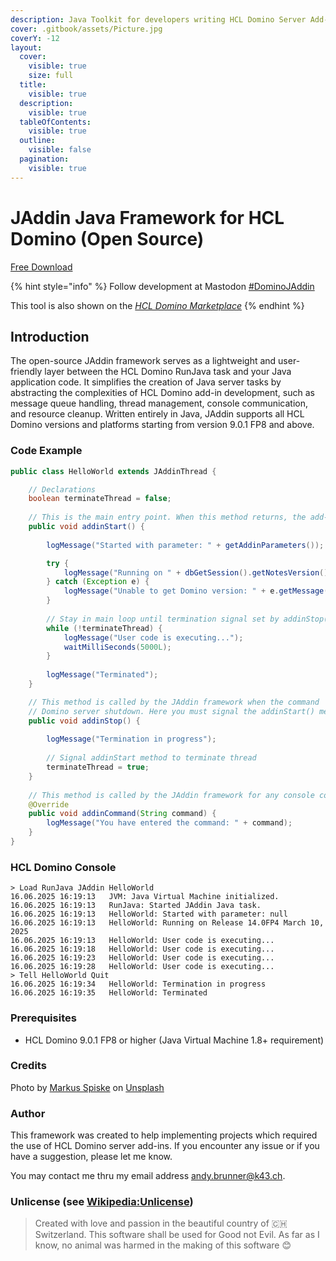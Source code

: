 ```yaml
---
description: Java Toolkit for developers writing HCL Domino Server Add-ins
cover: .gitbook/assets/Picture.jpg
coverY: -12
layout:
  cover:
    visible: true
    size: full
  title:
    visible: true
  description:
    visible: true
  tableOfContents:
    visible: true
  outline:
    visible: false
  pagination:
    visible: true
---
```


# JAddin Java Framework for HCL Domino (Open Source)

<a href="download/download.md" class="button primary">Free Download</a>

{% hint style="info" %}
Follow development at Mastodon [#DominoJAddin](https://swiss.social/tags/dominojaddin)

This tool is also shown on the [_HCL Domino Marketplace_](https://hclsofy.com/domino)
{% endhint %}

## Introduction

The open-source JAddin framework serves as a lightweight and user-friendly layer between the HCL Domino RunJava task and your Java application code. It simplifies the creation of Java server tasks by abstracting the complexities of HCL Domino add-in development, such as message queue handling, thread management, console communication, and resource cleanup. Written entirely in Java, JAddin supports all HCL Domino versions and platforms starting from version 9.0.1 FP8 and above.

### **Code Example**

```java
public class HelloWorld extends JAddinThread {

	// Declarations
	boolean terminateThread = false;
	
	// This is the main entry point. When this method returns, the add-in terminates.
	public void addinStart() {
		
		logMessage("Started with parameter: " + getAddinParameters());

		try {
			logMessage("Running on " + dbGetSession().getNotesVersion());
		} catch (Exception e) {
			logMessage("Unable to get Domino version: " + e.getMessage());
		}
		
		// Stay in main loop until termination signal set by addinStop()
		while (!terminateThread) {
			logMessage("User code is executing...");
			waitMilliSeconds(5000L);
		}
		
		logMessage("Terminated");
	}

	// This method is called by the JAddin framework when the command 'Quit' or 'Exit' is entered or during
	// Domino server shutdown. Here you must signal the addinStart() method to terminate itself and to perform any cleanup.
	public void addinStop() {
		
		logMessage("Termination in progress");
		
		// Signal addinStart method to terminate thread
		terminateThread = true;
	}
	
	// This method is called by the JAddin framework for any console command entered.
	@Override
	public void addinCommand(String command) {
		logMessage("You have entered the command: " + command);
	}
}
```

### **HCL Domino Console**

```
> Load RunJava JAddin HelloWorld
16.06.2025 16:19:13   JVM: Java Virtual Machine initialized.
16.06.2025 16:19:13   RunJava: Started JAddin Java task.
16.06.2025 16:19:13   HelloWorld: Started with parameter: null
16.06.2025 16:19:13   HelloWorld: Running on Release 14.0FP4 March 10, 2025
16.06.2025 16:19:13   HelloWorld: User code is executing...
16.06.2025 16:19:18   HelloWorld: User code is executing...
16.06.2025 16:19:23   HelloWorld: User code is executing...
16.06.2025 16:19:28   HelloWorld: User code is executing...
> Tell HelloWorld Quit
16.06.2025 16:19:34   HelloWorld: Termination in progress
16.06.2025 16:19:35   HelloWorld: Terminated
```

### **Prerequisites**

* HCL Domino 9.0.1 FP8 or higher (Java Virtual Machine 1.8+ requirement)

### Credits

Photo by [Markus Spiske](https://unsplash.com/ja/@markusspiske?utm_source=unsplash\&utm_medium=referral\&utm_content=creditCopyText) on [Unsplash](https://unsplash.com/de/s/fotos/java-programming?utm_source=unsplash\&utm_medium=referral\&utm_content=creditCopyText)

### **Author**

This framework was created to help implementing projects which required the use of HCL Domino server add-ins. If you encounter any issue or if you have a suggestion, please let me know.

You may contact me thru my email address [andy.brunner@k43.ch](mailto:andy.brunner@k43.ch).

### **Unlicense (see** [**Wikipedia:Unlicense**](https://en.wikipedia.org/wiki/Unlicense)**)**

> Created with love and passion in the beautiful country of 🇨🇭 Switzerland. This software shall be used for Good not Evil. As far as I know, no animal was harmed in the making of this software 😊
